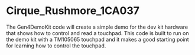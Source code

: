 # Cirque_Rushmore_1CA037

The Gen4DemoKit code will create a simple demo for the dev kit hardware that shows how to control and read a touchpad.
This code is built to run on the demo kit with a TM105065 touchpad and it makes a good starting point for learning how to control the touchpad.
